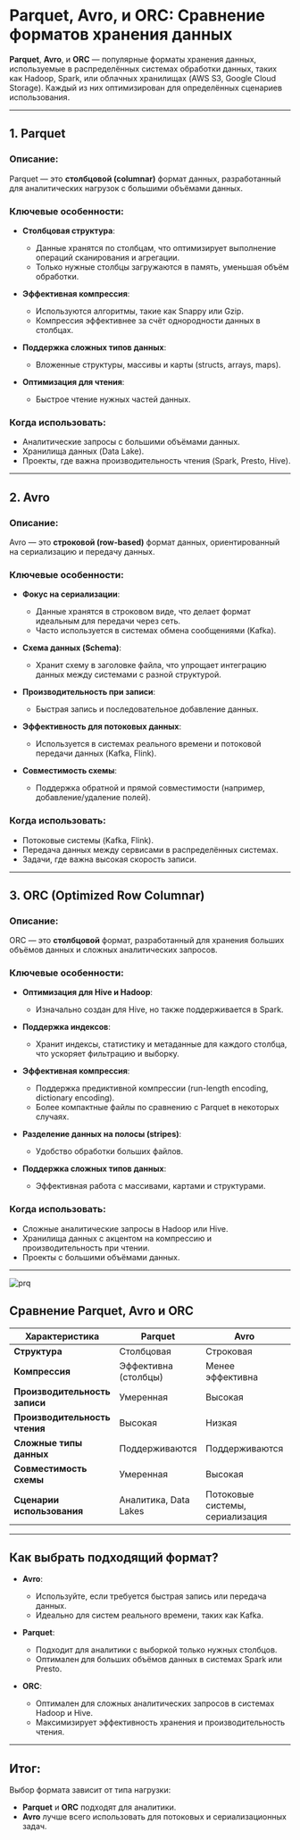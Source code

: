 # Parquet, Avro, и ORC: Сравнение форматов хранения данных

**Parquet**, **Avro**, и **ORC** — популярные форматы хранения данных, используемые в распределённых системах обработки данных, таких как Hadoop, Spark, или облачных хранилищах (AWS S3, Google Cloud Storage). Каждый из них оптимизирован для определённых сценариев использования.

---

## 1. Parquet

### Описание:
Parquet — это **столбцовой (columnar)** формат данных, разработанный для аналитических нагрузок с большими объёмами данных.

### Ключевые особенности:
- **Столбцовая структура**:
  - Данные хранятся по столбцам, что оптимизирует выполнение операций сканирования и агрегации.
  - Только нужные столбцы загружаются в память, уменьшая объём обработки.
  
- **Эффективная компрессия**:
  - Используются алгоритмы, такие как Snappy или Gzip.
  - Компрессия эффективнее за счёт однородности данных в столбцах.

- **Поддержка сложных типов данных**:
  - Вложенные структуры, массивы и карты (structs, arrays, maps).

- **Оптимизация для чтения**:
  - Быстрое чтение нужных частей данных.

### Когда использовать:
- Аналитические запросы с большими объёмами данных.
- Хранилища данных (Data Lake).
- Проекты, где важна производительность чтения (Spark, Presto, Hive).

---

## 2. Avro

### Описание:
Avro — это **строковой (row-based)** формат данных, ориентированный на сериализацию и передачу данных.

### Ключевые особенности:
- **Фокус на сериализации**:
  - Данные хранятся в строковом виде, что делает формат идеальным для передачи через сеть.
  - Часто используется в системах обмена сообщениями (Kafka).

- **Схема данных (Schema)**:
  - Хранит схему в заголовке файла, что упрощает интеграцию данных между системами с разной структурой.

- **Производительность при записи**:
  - Быстрая запись и последовательное добавление данных.

- **Эффективность для потоковых данных**:
  - Используется в системах реального времени и потоковой передачи данных (Kafka, Flink).

- **Совместимость схемы**:
  - Поддержка обратной и прямой совместимости (например, добавление/удаление полей).

### Когда использовать:
- Потоковые системы (Kafka, Flink).
- Передача данных между сервисами в распределённых системах.
- Задачи, где важна высокая скорость записи.

---

## 3. ORC (Optimized Row Columnar)

### Описание:
ORC — это **столбцовой** формат, разработанный для хранения больших объёмов данных и сложных аналитических запросов.

### Ключевые особенности:
- **Оптимизация для Hive и Hadoop**:
  - Изначально создан для Hive, но также поддерживается в Spark.

- **Поддержка индексов**:
  - Хранит индексы, статистику и метаданные для каждого столбца, что ускоряет фильтрацию и выборку.

- **Эффективная компрессия**:
  - Поддержка предиктивной компрессии (run-length encoding, dictionary encoding).
  - Более компактные файлы по сравнению с Parquet в некоторых случаях.

- **Разделение данных на полосы (stripes)**:
  - Удобство обработки больших файлов.

- **Поддержка сложных типов данных**:
  - Эффективная работа с массивами, картами и структурами.

### Когда использовать:
- Сложные аналитические запросы в Hadoop или Hive.
- Хранилища данных с акцентом на компрессию и производительность при чтении.
- Проекты с большими объёмами данных.

---

<image src="https://raw.githubusercontent.com/NikGerasimovich/Data-engineering/refs/heads/main/Theory/IMAGE/DALL%C2%B7E%202024-12-02%2016.29.07%20-%20A%20high-quality%20infographic%20comparing%20big%20data%20formats_%20Avro%2C%20Parquet%2C%20and%20ORC.%20The%20chart%20has%20labeled%20sections%20for%20'Schema%20Evolution%20Support%2C'%20'Compres.webp" alt="prq">


## Сравнение Parquet, Avro и ORC

| **Характеристика**            | **Parquet**              | **Avro**                        | **ORC**                   |
|-------------------------------|--------------------------|---------------------------------|---------------------------|
| **Структура**                 | Столбцовая               | Строковая                       | Столбцовая                |
| **Компрессия**                | Эффективна (столбцы)     | Менее эффективна                | Очень эффективна          |
| **Производительность записи** | Умеренная                | Высокая                         | Умеренная                 |
| **Производительность чтения** | Высокая                  | Низкая                          | Очень высокая             |
| **Сложные типы данных**       | Поддерживаются           | Поддерживаются                  | Поддерживаются            |
| **Совместимость схемы**       | Умеренная                | Высокая                         | Низкая                    |
| **Сценарии использования**    | Аналитика, Data Lakes    | Потоковые системы, сериализация | Аналитика, Hadoop         |

---

## Как выбрать подходящий формат?

- **Avro**:
  - Используйте, если требуется быстрая запись или передача данных.
  - Идеально для систем реального времени, таких как Kafka.

- **Parquet**:
  - Подходит для аналитики с выборкой только нужных столбцов.
  - Оптимален для больших объёмов данных в системах Spark или Presto.

- **ORC**:
  - Оптимален для сложных аналитических запросов в системах Hadoop и Hive.
  - Максимизирует эффективность хранения и производительность чтения.

---

## Итог:
Выбор формата зависит от типа нагрузки:
- **Parquet** и **ORC** подходят для аналитики.  
- **Avro** лучше всего использовать для потоковых и сериализационных задач.
